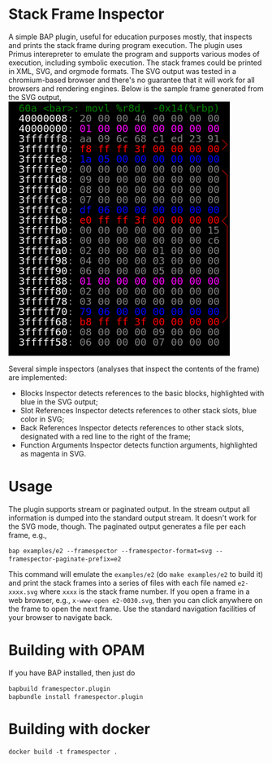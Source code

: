 # Stack Frame Inspector

A simple BAP plugin, useful for education purposes mostly, that inspects and prints the stack frame during program execution. The plugin uses Primus interepreter to emulate the program and supports various modes of execution, including symbolic execution. The stack frames could be printed in XML, SVG, and orgmode formats. The SVG output was tested in a chromium-based browser and there's no guarantee that it will work for all browsers and rendering engines. Below is the sample frame generated from the SVG output,
![example frame](./assets/e2-0030.png)

Several simple inspectors (analyses that inspect the contents of the frame) are implemented:

- Blocks Inspector detects references to the basic blocks, highlighted with blue in the SVG output;
- Slot References Inspector detects references to other stack slots, blue color in SVG;
- Back References Inspector detects references to other stack slots, designated with a red line to the right of the frame;
- Function Arguments Inspector detects function arguments, highlighted as magenta in SVG.

# Usage

The plugin supports stream or paginated output. In the stream output all information is dumped into the standard output stream. It doesn't work for the SVG mode, though. The paginated output generates a file per each frame, e.g.,
```
bap examples/e2 --framespector --framespector-format=svg --framespector-paginate-prefix=e2
```

This command will emulate the `examples/e2` (do `make examples/e2` to build it) and print the stack frames into a series of files with each file named `e2-xxxx.svg` where `xxxx` is the stack frame number. If you open a frame in a web browser, e.g., `x-www-open e2-0030.svg`, then you can click anywhere on the frame to open the next frame. Use the standard navigation facilities of your browser to navigate back.


# Building with OPAM

If you have BAP installed, then just do
```
bapbuild framespector.plugin
bapbundle install framespector.plugin
```

# Building with docker


```
docker build -t framespector .
```
